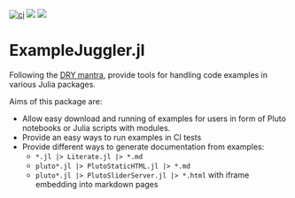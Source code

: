 [![ci](https://github.com/j-fu/ExampleJuggler.jl/actions/workflows/ci.yml/badge.svg)](https://github.com/j-fu/ExampleJuggler.jl/actions/workflows/ci.yml)
[![](https://img.shields.io/badge/docs-stable-blue.svg)](https://j-fu.github.io/ExampleJuggler.jl/stable)
[![](https://img.shields.io/badge/docs-dev-blue.svg)](https://j-fu.github.io/ExampleJuggler.jl/dev)

# ExampleJuggler.jl

Following the [DRY mantra](https://en.wikipedia.org/wiki/Don%27t_repeat_yourself), provide tools for handling
code examples in  various Julia packages.

Aims of this package are:
- Allow easy download and running of examples for users in form of Pluto notebooks or Julia scripts with modules.
- Provide an easy ways to run examples in CI tests
- Provide different ways to generate documentation from examples:
   - `*.jl |> Literate.jl |> *.md`
   - `pluto*.jl |> PlutoStaticHTML.jl |> *.md`
   - `pluto*.jl |> PlutoSliderServer.jl |> *.html` with iframe embedding into markdown pages
